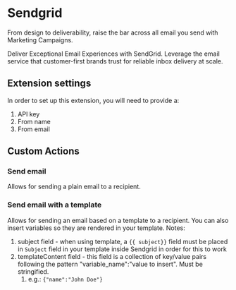 # Sendgrid

From design to deliverability, raise the bar across all email you send with Marketing Campaigns.

Deliver Exceptional Email Experiences with SendGrid. Leverage the email service that customer-first brands trust for reliable inbox delivery at scale.

## Extension settings

In order to set up this extension, you will need to provide a:

1. API key
2. From name
3. From email

## Custom Actions

### Send email

Allows for sending a plain email to a recipient.

### Send email with a template

Allows for sending an email based on a template to a recipient. You can also insert variables so they are rendered in your template. Notes:

1. subject field - when using template, a `{{ subject}}` field must be placed in `Subject` field in your template inside Sendgrid in order for this to work
2. templateContent field - this field is a collection of key/value pairs following the pattern "variable_name":"value to insert". Must be stringified.
   1. e.g.: `{"name":"John Doe"}`
